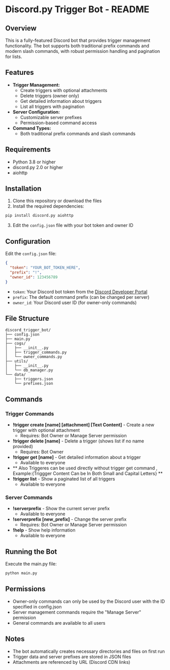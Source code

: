 # Discord.py Trigger Bot - README

## Overview
This is a fully-featured Discord bot that provides trigger management functionality. The bot supports both traditional prefix commands and modern slash commands, with robust permission handling and pagination for lists.

## Features
- **Trigger Management:**
  - Create triggers with optional attachments
  - Delete triggers (owner only)
  - Get detailed information about triggers
  - List all triggers with pagination
- **Server Configuration:**
  - Customizable server prefixes
  - Permission-based command access
- **Command Types:**
  - Both traditional prefix commands and slash commands

## Requirements
- Python 3.8 or higher
- discord.py 2.0 or higher
- aiohttp

## Installation

1. Clone this repository or download the files
2. Install the required dependencies:
```bash
pip install discord.py aiohttp
```
3. Edit the `config.json` file with your bot token and owner ID

## Configuration
Edit the `config.json` file:
```json
{
  "token": "YOUR_BOT_TOKEN_HERE",
  "prefix": "!",
  "owner_id": 123456789
}
```
- `token`: Your Discord bot token from the [Discord Developer Portal](https://discord.com/developers/applications)
- `prefix`: The default command prefix (can be changed per server)
- `owner_id`: Your Discord user ID (for owner-only commands)

## File Structure
```
discord_trigger_bot/
├── config.json
├── main.py
├── cogs/
│   ├── __init__.py
│   ├── trigger_commands.py
│   └── owner_commands.py
├── utils/
│   ├── __init__.py
│   └── db_manager.py
└── data/
    ├── triggers.json
    └── prefixes.json
```

## Commands

### Trigger Commands
- **!trigger create [name] [attachment] [Text Content]** - Create a new trigger with optional attachment
  - Requires: Bot Owner or Manage Server permission
- **!trigger delete [name]** - Delete a trigger (shows list if no name provided)
  - Requires: Bot Owner
- **!trigger get [name]** - Get detailed information about a trigger
  - Available to everyone
- ** Also Triggeres can be used directly without trigger get command , Example:{Triggger Content Can be In Both Small and Capital Letters} **
- **!trigger list** - Show a paginated list of all triggers
  - Available to everyone

### Server Commands
- **!serverprefix** - Show the current server prefix
  - Available to everyone
- **!serverprefix [new_prefix]** - Change the server prefix
  - Requires: Bot Owner or Manage Server permission
- **!help** - Show help information
  - Available to everyone

## Running the Bot
Execute the main.py file:
```bash
python main.py
```

## Permissions
- Owner-only commands can only be used by the Discord user with the ID specified in config.json
- Server management commands require the "Manage Server" permission
- General commands are available to all users

## Notes
- The bot automatically creates necessary directories and files on first run
- Trigger data and server prefixes are stored in JSON files
- Attachments are referenced by URL (Discord CDN links)
